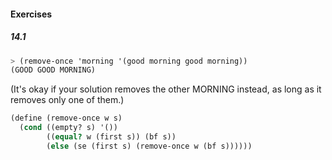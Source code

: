 #### Exercises

##### 14.1  
```Scheme
> (remove-once 'morning '(good morning good morning))
(GOOD GOOD MORNING)
```
(It's okay if your solution removes the other MORNING instead, as long as it removes only one of them.)

```Scheme
(define (remove-once w s)
  (cond ((empty? s) '())
        ((equal? w (first s)) (bf s))
        (else (se (first s) (remove-once w (bf s))))))
```
